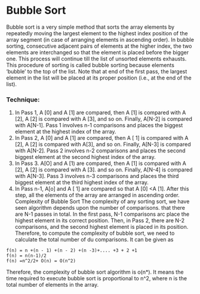 # Bubble Sort

Bubble sort is a very simple method that sorts the array elements by repeatedly moving the largest element to the highest index position of the array segment (in case of arranging elements in ascending order). In bubble sorting, consecutive adjacent pairs of elements at the higher index, the two elements are interchanged so that the element is placed before the bigger one. This process will continue till the list of unsorted elements exhausts.
This procedure of sorting is called bubble sorting because elements ‘bubble’ to the top of the list. Note that at end of the first pass, the largest element in the list will be placed at its proper position (i.e., at the end of the list).
### Technique: 
1. In Pass 1, A [0] and A [1] are compared, then A [1] is compared with A [2], A [2] is compared with A [3], and so on. Finally, A[N-2] is compared with A[N-1]. Pass 1 involves n-1 comparisons and places the biggest element at the highest index of the array.
2. In Pass 2, A [0] and A [1] are compared, then A [ 1] is compared with A [2], A [2] is compared with A[3], and so on. Finally, A[N-3] is compared with A[N-2]. Pass 2 involves n-2 comparisons and places the second biggest element at the second highest index of the array.
3. In Pass 3. A[O] and A [1) are compared, then A [1] is compared with A [2], A [2] is compared with A [3]. and so on. Finally, A[N-4] is compared with A[N-3]. Pass 3 involves n-3 comparisons and places the third biggest element at the third highest index of the array. 
4. In Pass n-1, A[o] and A [ 1] are compared so that A [0] <A [1]. After this step, all the elements of the array are arranged in ascending order.
Complexity of Bubble Sort
The complexity of any sorting sort, we have seen algorithm depends upon the number of comparisons. that there are N-1 passes in total. In the first pass, N-1 comparisons arc place the highest element in its correct position. Then, in Pass 2, there are N-2 comparisons, and the second highest element is placed in its position. Therefore, to compute the complexity of bubble sort, we need to calculate the total number of du comparisons. It can be given as 
```
f(n) = n +(n - 1) +(n - 2) +(n -3)+.... +3 + 2 +1
f(n) = n(n-1)/2
f(n) =n^2/2+ O(n) = O(n^2)
```
Therefore, the complexity of bubble sort algorithm is o(n*). It means the time required to execute bubble sort is proportional to n^2, where n is the total number of elements in the array.
